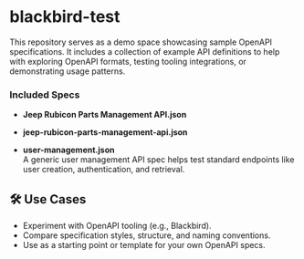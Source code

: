 # blackbird-test

This repository serves as a demo space showcasing sample OpenAPI specifications. It includes a collection of example API definitions to help with exploring OpenAPI formats, testing tooling integrations, or demonstrating usage patterns.

### Included Specs

- **Jeep Rubicon Parts Management API.json**  

- **jeep-rubicon-parts-management-api.json**  

- **user-management.json**  
  A generic user management API spec helps test standard endpoints like user creation, authentication, and retrieval.

## 🛠️ Use Cases

- Experiment with OpenAPI tooling (e.g., Blackbird).
- Compare specification styles, structure, and naming conventions.
- Use as a starting point or template for your own OpenAPI specs.
